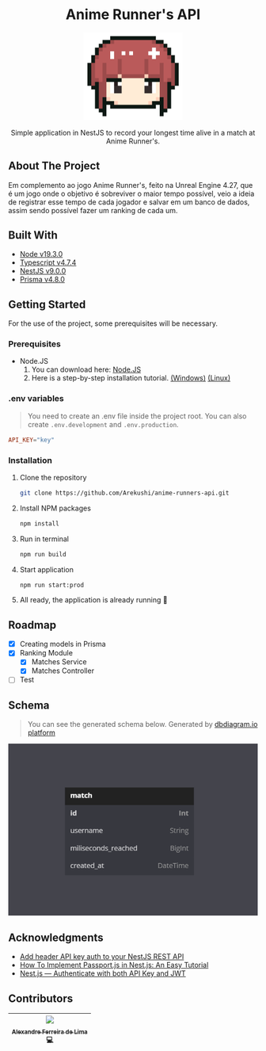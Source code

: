<h1 align="center">
  Anime Runner's API
</h1>

<p align="center">
  <a href="#" target="blank">
    <img src="./assets/logo-01.png" width="200" alt="Nest Logo" />
  </a>
</p>

<p align="center">
  Simple application in NestJS to record your longest time alive in a match at Anime Runner's.
</p>

## About The Project
Em complemento ao jogo Anime Runner's, feito na Unreal Engine 4.27, que é um jogo onde o objetivo é sobreviver o maior tempo possível, veio a ideia de registrar esse tempo de cada jogador e salvar em um banco de dados, assim sendo possível fazer um ranking de cada um.


## Built With
- [Node v19.3.0][node]
- [Typescript v4.7.4][typescript]
- [NestJS v9.0.0][nestjs]
- [Prisma v4.8.0][prisma]

## Getting Started
For the use of the project, some prerequisites will be necessary.

### Prerequisites
* Node.JS
  1. You can download here: [Node.JS][nodejs_url]
  2. Here is a step-by-step installation tutorial. [(Windows)][nodejs_tutorial_windows] [(Linux)][nodejs_tutorial_linux]

### .env variables
> You need to create an .env file inside the project root. You can also create `.env.development` and `.env.production`.

```toml
API_KEY="key"
```

### Installation

1. Clone the repository
   ```sh
   git clone https://github.com/Arekushi/anime-runners-api.git
   ```
2. Install NPM packages
    ```sh
    npm install
    ```
3. Run in terminal
   ```sh
   npm run build
   ```
3. Start application
    ```sh
    npm run start:prod
    ```
5. All ready, the application is already running 🎉

## Roadmap
- [x] Creating models in Prisma
- [x] Ranking Module
  - [x] Matches Service
  - [x] Matches Controller
- [ ]  Test

## Schema
> You can see the generated schema below. Generated by [dbdiagram.io platform][schema]

<div align="center">
  <img
  height=""
  width="600"
  title="Simple Anime Runner's Schema"
  alt="Simple Anime Runner's Schema"
  src="./prisma/schemas/2022-12-30_07-39.png">
</div>

## Acknowledgments
* [Add header API key auth to your NestJS REST API](https://www.stewright.me/2021/03/add-header-api-key-to-nestjs-rest-api/)
* [How To Implement Passport.js in Nest.js: An Easy Tutorial](https://ownid.com/blog/how-to-implement-passport-js-in-nest-js-an-easy-tutorial/)
* [Nest.js — Authenticate with both API Key and JWT](https://medium.com/@alpercitak/nest-js-authenticate-with-both-api-key-and-jwt-4a22bf7b3049)


## Contributors
| [<div><img width=115 src="https://avatars.githubusercontent.com/u/54884313?v=4"><br><sub>Alexandre Ferreira de Lima</sub></div>][arekushi] <div title="Code">💻</div> |
| :---: |

<!-- [Build With] -->
[nestjs]: https://nestjs.com/
[prisma]: https://www.prisma.io/
[node]: https://nodejs.org/dist/latest-v19.x/docs/api/
[typescript]: https://www.typescriptlang.org/

<!-- [Some links] -->
[schema]: https://dbdiagram.io/d/63ae85307d39e42284e828b0

[nodejs_url]: https://nodejs.org/en/download/
[nodejs_tutorial_windows]: https://www.edureka.co/blog/node-js-installation/
[nodejs_tutorial_linux]: https://www.geeksforgeeks.org/installation-of-node-js-on-linux/

<!-- [Constributors] -->
[arekushi]: https://github.com/Arekushi
